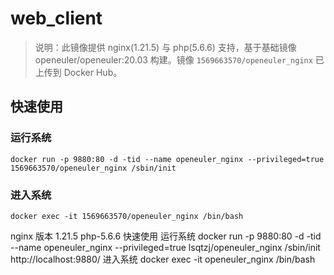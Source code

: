 <!--
 * @LastEditors: liushuxin
 * @LastEditTime: 2024-09-26 21:22:03
 * @FilePath: /web_client/README.md
 * @Description: 
 * 
 * Copyright (c) 2024 by liushuxina@gmail.com All Rights Reserved. 
-->
# web_client

> 说明：此镜像提供 nginx(1.21.5) 与 php(5.6.6) 支持，基于基础镜像 openeuler/openeuler:20.03 构建。镜像 `1569663570/openeuler_nginx` 已上传到 Docker Hub。

## 快速使用

### 运行系统
```
docker run -p 9880:80 -d -tid --name openeuler_nginx --privileged=true 1569663570/openeuler_nginx /sbin/init
```

### 进入系统

```
docker exec -it 1569663570/openeuler_nginx /bin/bash
```

nginx 版本 1.21.5 php-5.6.6
快速使用
运行系统
docker run -p 9880:80 -d -tid --name openeuler_nginx --privileged=true lsqtzj/openeuler_nginx /sbin/init
http://localhost:9880/
进入系统
docker exec -it openeuler_nginx /bin/bash